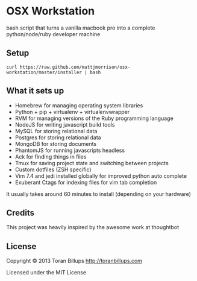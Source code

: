 OSX Workstation
======

bash script that turns a vanilla macbook pro into a complete python/node/ruby developer machine

Setup
------------

`curl https://raw.github.com/mattjmorrison/osx-workstation/master/installer | bash`


What it sets up
---------------

* Homebrew for managing operating system libraries
* Python + pip + virtualenv + virtualenvwrapper
* RVM for managing versions of the Ruby programming language
* NodeJS for writing javascript build tools
* MySQL for storing relational data
* Postgres for storing relational data
* MongoDB for storing documents
* PhantomJS for running javascripts headless
* Ack for finding things in files
* Tmux for saving project state and switching between projects
* Custom dotfiles (ZSH specific)
* Vim 7.4 and jedi installed globally for improved python auto complete
* Exuberant Ctags for indexing files for vim tab completion

It usually takes around 60 minutes to install (depending on your hardware)

Credits
-------

This project was heavily inspired by the awesome work at thoughtbot

License
-------

Copyright © 2013 Toran Billups http://toranbillups.com

Licensed under the MIT License
